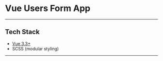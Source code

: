 # Vue Users Form App

---

## Tech Stack

- [Vue 3.3+](https://vuejs.org/)
- SCSS (modular styling)

---
